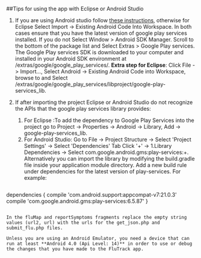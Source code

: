##Tips for using the app with Eclipse or Android Studio
1. If you are using Android studio follow [these instructions](https://developer.android.com/sdk/installing/migrate.html), otherwise for Eclipse Select Import -> Existing Android Code Into Workspace. In both cases ensure that you have the latest version of google play services installed. If you do not Select Window > Android SDK Manager. Scroll to the bottom of the package list and Select Extras > Google Play services. The Google Play services SDK is downloaded to your computer and installed in your Android SDK environment at <android-sdk-folder>/extras/google/google_play_services/. **Extra step for Eclipse**: Click File -> Import..., Select Android -> Existing Android Code into Workspace, browse to and Select <android-sdk-folder>/extras/google/google_play_services/libproject/google-play-services_lib.

2. If after importing the project Eclipse or Android Studio do not recognize the APIs that the google play services library provides:
    1. For Eclipse :To add the dependency to Google Play Services into the project go to Project -> Properties -> Android -> Library, Add -> google-play-services_lib.
    2. For Android Studio: Go to File -> Project Structure -> Select 'Project Settings' -> Select 'Dependencies' Tab Click '+' -> 1.Library Dependencies -> Select com.google.android.gms:play-services:+.
        Alternatively you can import the library by modifying the build.gradle file inside your application module directory. Add a new build rule under dependencies for the latest version of play-services. For example:
    ```
dependencies {
    compile 'com.android.support:appcompat-v7:21.0.3'
    compile 'com.google.android.gms:play-services:6.5.87'
}
   ```

In the fluMap and reportSymptoms fragments replace the empty string values (url2, url) with the urls for the get_json.php and submit_flu.php files.

Unless you are using an Android Emulator, you need a device that can run at least **Android 4.0 (Api Level: 14)** in order to use or debug the changes that you have made to the FluTrack app.

